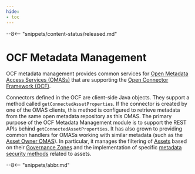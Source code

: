 ```yaml
---
hide:
- toc
---
```


<!-- SPDX-License-Identifier: CC-BY-4.0 -->
<!-- Copyright Contributors to the ODPi Egeria project 2020. -->

--8<-- "snippets/content-status/released.md"

# OCF Metadata Management

OCF metadata management provides common services for
[Open Metadata Access Services (OMASs)](/egeria-docs/services/omas) that are supporting
the [Open Connector Framework (OCF)](/egeria-docs/frameworks/ocf/overview).

Connectors defined in the OCF are client-side Java objects.  They support a method called
`getConnectedAssetProperties`.  If the connector is created by one of the OMAS clients,
this method is configured to retrieve metadata from the same open metadata repository as
this OMAS.  The primary purpose of the OCF Metadata Management module is to support the
REST APIs behind `getConnectedAssetProperties`.  It has also grown to providing common
handlers for OMASs working with similar metadata (such as the [Asset Owner OMAS](/egeria-docs/services/omas/asset-owner/overview)).
In particular, it manages the filtering of [Assets](/egeria-docs/concepts/asset)
based on their [Governance Zones](/egeria-docs/concepts/governance-zone) and the implementation
of specific [metadata security methods](/egeria-docs/features/metadata-security) related to assets.

--8<-- "snippets/abbr.md"
